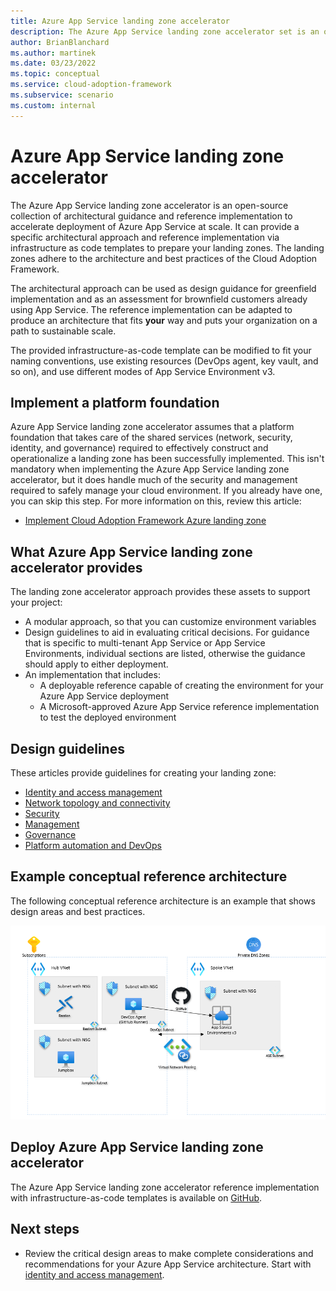 ```yaml
---
title: Azure App Service landing zone accelerator
description: The Azure App Service landing zone accelerator set is an open-source collection of Terraform templates that you can use to automate the deployment of an environment capable of hosting Azure App Service.
author: BrianBlanchard
ms.author: martinek
ms.date: 03/23/2022
ms.topic: conceptual
ms.service: cloud-adoption-framework
ms.subservice: scenario
ms.custom: internal
---
```


# Azure App Service landing zone accelerator

The Azure App Service landing zone accelerator is an open-source collection of architectural guidance and reference implementation to accelerate deployment of Azure App Service at scale. It can provide a specific architectural approach and reference implementation via infrastructure as code templates to prepare your landing zones. The landing zones adhere to the architecture and best practices of the Cloud Adoption Framework.

The architectural approach can be used as design guidance for greenfield implementation and as an assessment for brownfield customers already using App Service. The reference implementation can be adapted to produce an architecture that fits **your** way and puts your organization on a path to sustainable scale.

The provided infrastructure-as-code template can be modified to fit your naming conventions, use existing resources (DevOps agent, key vault, and so on), and use different modes of App Service Environment v3.

## Implement a platform foundation

Azure App Service landing zone accelerator assumes that a platform foundation that takes care of the shared services (network, security, identity, and governance) required to effectively construct and operationalize a landing zone has been successfully implemented. This isn't mandatory when implementing the Azure App Service landing zone accelerator, but it does handle much of the security and management required to safely manage your cloud environment. If you already have one, you can skip this step. For more information on this, review this article:

- [Implement Cloud Adoption Framework Azure landing zone](../../../ready/landing-zone/index.md)

## What Azure App Service landing zone accelerator provides

The landing zone accelerator approach provides these assets to support your project:

- A modular approach, so that you can customize environment variables
- Design guidelines to aid in evaluating critical decisions. For guidance that is specific to multi-tenant App Service or App Service Environments, individual sections are listed, otherwise the guidance should apply to either deployment.
- An implementation that includes:
  - A deployable reference capable of creating the environment for your Azure App Service deployment
  - A Microsoft-approved Azure App Service reference implementation to test the deployed environment

## Design guidelines

These articles provide guidelines for creating your landing zone:

- [Identity and access management](./identity-and-access-management.md)
- [Network topology and connectivity](./network-topology-and-connectivity.md)
- [Security](./security.md)
- [Management](./management.md)
- [Governance](./governance.md)
- [Platform automation and DevOps](./platform-automation-and-devops.md)

## Example conceptual reference architecture

The following conceptual reference architecture is an example that shows design areas and best practices.

[![Diagram that shows Azure App Service landing zone accelerator architecture.](./media/landing-zone-accelerator/reference-implementation.png)](./media/landing-zone-accelerator/reference-implementation.png#lightbox)

## Deploy Azure App Service landing zone accelerator

The Azure App Service landing zone accelerator reference implementation with infrastructure-as-code templates is available on [GitHub](https://github.com/Azure/appservice-landing-zone-accelerator).

## Next steps

- Review the critical design areas to make complete considerations and recommendations for your Azure App Service architecture. Start with [identity and access management](./identity-and-access-management.md).

